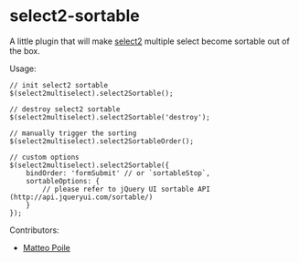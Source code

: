 select2-sortable
================

A little plugin that will make [select2](https://github.com/ivaynberg/select2) multiple select become sortable out of the box.

Usage:

	// init select2 sortable
	$(select2multiselect).select2Sortable();
	
	// destroy select2 sortable
	$(select2multiselect).select2Sortable('destroy');
	
	// manually trigger the sorting
	$(select2multiselect).select2SortableOrder();
	
	// custom options
	$(select2multiselect).select2Sortable({
		bindOrder: 'formSubmit' // or `sortableStop`,
		sortableOptions: {
			// please refer to jQuery UI sortable API (http://api.jqueryui.com/sortable/)
		}
	});


Contributors:

- [Matteo Poile](https://github.com/matteopoile)
